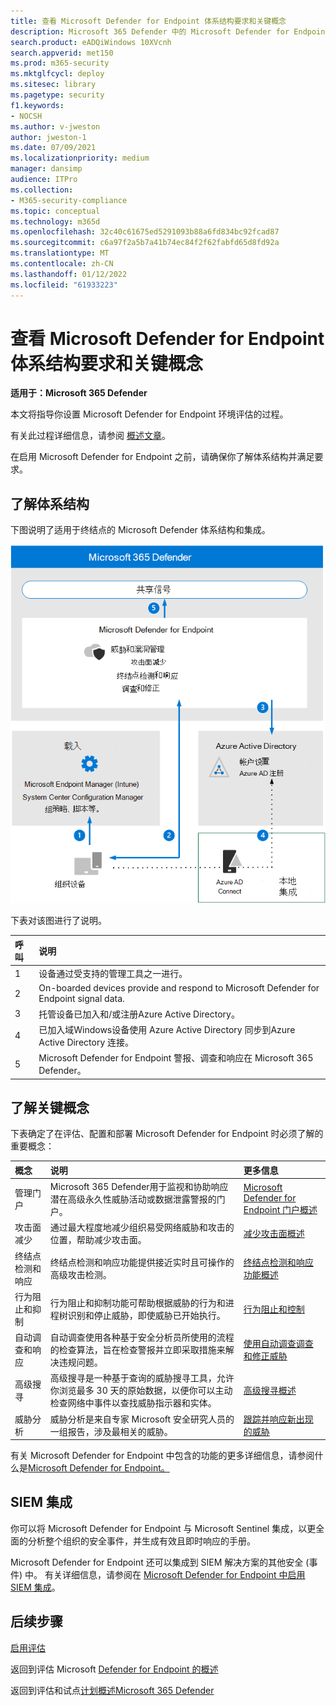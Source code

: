 ```yaml
---
title: 查看 Microsoft Defender for Endpoint 体系结构要求和关键概念
description: Microsoft 365 Defender 中的 Microsoft Defender for Endpoint 的技术图表将帮助你在构建试用实验室或Microsoft 365环境之前了解 microsoft Defender 中的身份。
search.product: eADQiWindows 10XVcnh
search.appverid: met150
ms.prod: m365-security
ms.mktglfcycl: deploy
ms.sitesec: library
ms.pagetype: security
f1.keywords:
- NOCSH
ms.author: v-jweston
author: jweston-1
ms.date: 07/09/2021
ms.localizationpriority: medium
manager: dansimp
audience: ITPro
ms.collection:
- M365-security-compliance
ms.topic: conceptual
ms.technology: m365d
ms.openlocfilehash: 32c40c61675ed5291093b88a6fd834bc92fcad87
ms.sourcegitcommit: c6a97f2a5b7a41b74ec84f2f62fabfd65d8fd92a
ms.translationtype: MT
ms.contentlocale: zh-CN
ms.lasthandoff: 01/12/2022
ms.locfileid: "61933223"
---
```

# <a name="review-microsoft-defender-for-endpoint-architecture-requirements-and-key-concepts"></a>查看 Microsoft Defender for Endpoint 体系结构要求和关键概念

**适用于：Microsoft 365 Defender**

本文将指导你设置 Microsoft Defender for Endpoint 环境评估的过程。

有关此过程详细信息，请参阅 [概述文章](eval-defender-endpoint-overview.md)。

在启用 Microsoft Defender for Endpoint 之前，请确保你了解体系结构并满足要求。

## <a name="understand-the-architecture"></a>了解体系结构

下图说明了适用于终结点的 Microsoft Defender 体系结构和集成。 

![将 Microsoft Defender for Office添加到 Defender 评估环境的步骤。](../../media/defender/m365-defender-endpoint-architecture.png)

下表对该图进行了说明。

呼叫 | 说明
:---|:---|
1 | 设备通过受支持的管理工具之一进行。 
2 | On-boarded devices provide and respond to Microsoft Defender for Endpoint signal data.
3 | 托管设备已加入和/或注册Azure Active Directory。
4 | 已加入域Windows设备使用 Azure Active Directory 同步到Azure Active Directory 连接。
5 | Microsoft Defender for Endpoint 警报、调查和响应在 Microsoft 365 Defender。

## <a name="understand-key-concepts"></a>了解关键概念

下表确定了在评估、配置和部署 Microsoft Defender for Endpoint 时必须了解的重要概念： 

概念 | 说明 | 更多信息
:---|:---|:---|
管理门户 | Microsoft 365 Defender用于监视和协助响应潜在高级永久性威胁活动或数据泄露警报的门户。 | [Microsoft Defender for Endpoint 门户概述](/microsoft-365/security/defender-endpoint/portal-overview)
攻击面减少 | 通过最大程度地减少组织易受网络威胁和攻击的位置，帮助减少攻击面。 | [减少攻击面概述](/microsoft-365/security/defender-endpoint/overview-attack-surface-reduction)
终结点检测和响应 | 终结点检测和响应功能提供接近实时且可操作的高级攻击检测。 | [终结点检测和响应功能概述](/microsoft-365/security/defender-endpoint/overview-endpoint-detection-response)
行为阻止和抑制 | 行为阻止和抑制功能可帮助根据威胁的行为和进程树识别和停止威胁，即使威胁已开始执行。 | [行为阻止和控制](/microsoft-365/security/defender-endpoint/behavioral-blocking-containment)
自动调查和响应 | 自动调查使用各种基于安全分析员所使用的流程的检查算法，旨在检查警报并立即采取措施来解决违规问题。 | [使用自动调查调查和修正威胁](/microsoft-365/security/defender-endpoint/automated-investigations)
高级搜寻 | 高级搜寻是一种基于查询的威胁搜寻工具，允许你浏览最多 30 天的原始数据，以便你可以主动检查网络中事件以查找威胁指示器和实体。 | [高级搜寻概述](/microsoft-365/security/defender-endpoint/advanced-hunting-overview)
威胁分析 | 威胁分析是来自专家 Microsoft 安全研究人员的一组报告，涉及最相关的威胁。 | [跟踪并响应新出现的威胁](/microsoft-365/security/defender-endpoint/threat-analytics)


有关 Microsoft Defender for Endpoint 中包含的功能的更多详细信息，请参阅什么是[Microsoft Defender for Endpoint。](/microsoft-365/security/defender-endpoint/microsoft-defender-endpoint)

## <a name="siem-integration"></a>SIEM 集成

你可以将 Microsoft Defender for Endpoint 与 Microsoft Sentinel 集成，以更全面的分析整个组织的安全事件，并生成有效且即时响应的手册。 

Microsoft Defender for Endpoint 还可以集成到 SIEM 解决方案的其他安全 (事件) 中。 有关详细信息，请参阅在 [Microsoft Defender for Endpoint 中启用 SIEM 集成](/microsoft-365/security/defender-endpoint/enable-siem-integration)。


## <a name="next-steps"></a>后续步骤
[启用评估](eval-defender-endpoint-enable-eval.md)

返回到评估 Microsoft [Defender for Endpoint 的概述](eval-defender-endpoint-overview.md)

返回到评估和试点[计划概述Microsoft 365 Defender](eval-overview.md)
